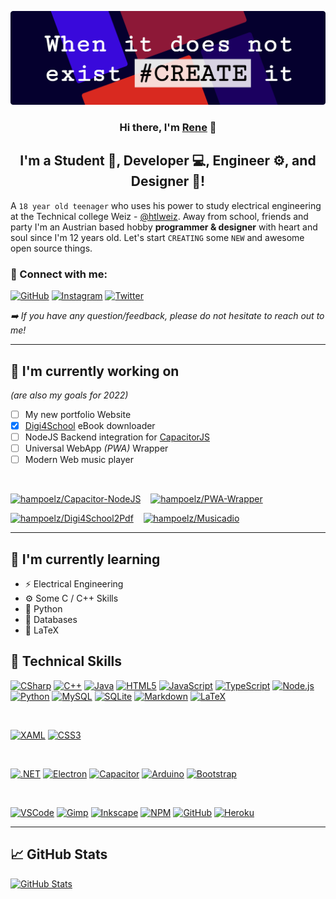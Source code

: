 <p align="center">
  <a href="https://hampoelz.net/">
    <img src="https://github.com/hampoelz/Branding/raw/master/rendered/banner/banner-small-rounded.png" alt="When it does not exist #CREATE it!">
  </a>
</p>

<h3 align="center">
Hi there, I'm <a href="https://hampoelz.net/" target="_blank" rel="noreferrer">Rene</a> 👋
</h3>

<h2 align="center">
I'm a Student 🎒, Developer 💻, Engineer ⚙️, and Designer 🎨!
</h2> 

A `18 year old teenager` who uses his power to study electrical engineering at the Technical college Weiz - [@htlweiz](https://github.com/htlweiz). Away from school, friends and party I'm an Austrian based hobby **programmer & designer** with heart and soul since I'm 12 years old. Let's start `CREATING` some `NEW` and awesome open source things.

### 🤝 Connect with me:
[![GitHub](https://img.shields.io/badge/GitHub-100000?style=for-the-badge&logo=github&logoColor=white)](https://github.com/hampoelz)
[![Instagram](https://img.shields.io/badge/Instagram-E4405F?style=for-the-badge&logo=instagram&logoColor=white)](https://www.instagram.com/rene_hampi/)
[![Twitter](https://img.shields.io/badge/Twitter-1DA1F2?style=for-the-badge&logo=twitter&logoColor=white)](https://twitter.com/rene_hampi/)
</br>

_➡️ If you have any question/feedback, please do not hesitate to reach out to me!_

---

## 🔭 I'm currently working on
_(are also my goals for 2022)_
- [ ] My new portfolio Website
- [x] [Digi4School](https://digi4school.at/) eBook downloader
- [ ] NodeJS Backend integration for [CapacitorJS](https://capacitorjs.com/)
- [ ] Universal WebApp _(PWA)_ Wrapper
- [ ] Modern Web music player

</br>
<p align="left">
  <a href="https://github.com/hampoelz/Capacitor-NodeJS"><img src="https://github-readme-stats.vercel.app/api/pin/?username=hampoelz&repo=Capacitor-NodeJS" alt="hampoelz/Capacitor-NodeJS"></a>
  &nbsp;&nbsp;
  <a href="https://github.com/hampoelz/PWA-Wrapper"><img src="https://github-readme-stats.vercel.app/api/pin/?username=hampoelz&repo=PWA-Wrapper" alt="hampoelz/PWA-Wrapper"></a>
</p>
<p align="left">
  <a href="https://github.com/hampoelz/Digi4School2Pdf"><img src="https://github-readme-stats.vercel.app/api/pin/?username=hampoelz&repo=Digi4School2Pdf" alt="hampoelz/Digi4School2Pdf"></a>
  &nbsp;&nbsp;
  <a href="https://github.com/hampoelz/Musicadio"><img src="https://github-readme-stats.vercel.app/api/pin/?username=hampoelz&repo=Musicadio" alt="hampoelz/Musicadio"></a>
</p>

---

## 🌱 I'm currently learning

- ⚡ Electrical Engineering
- ⚙️ Some C / C++ Skills
- 🐍 Python
- 💾 Databases
- 📃 LaTeX

## 💼 Technical Skills

[![CSharp](https://img.shields.io/badge/Code-CSharp-informational?style=flat&logo=CSharp&color=239120)](https://en.wikipedia.org/wiki/C_Sharp_(programming_language))
[![C++](https://img.shields.io/badge/Code-C++-informational?style=flat&logo=C++&color=00599C)](https://en.wikipedia.org/wiki/C++)
[![Java](https://img.shields.io/badge/Code-Java-informational?style=flat&logo=Java&color=007396)](https://en.wikipedia.org/wiki/Java_(programming_language))
[![HTML5](https://img.shields.io/badge/Code-HTML5-informational?style=flat&logo=HTML5&color=E34F26)](https://en.wikipedia.org/wiki/HTML5)
[![JavaScript](https://img.shields.io/badge/Code-JavaScript-informational?style=flat&logo=JavaScript&color=F7DF1E)](https://en.wikipedia.org/wiki/JavaScript)
[![TypeScript](https://img.shields.io/badge/Code-TypeScript-informational?style=flat&logo=TypeScript&color=3178C6)](https://en.wikipedia.org/wiki/TypeScript)
[![Node.js](https://img.shields.io/badge/Code-Node.js-informational?style=flat&logo=Node.js&color=339933)](https://en.wikipedia.org/wiki/Node.js)
[![Python](https://img.shields.io/badge/Code-Python-informational?style=flat&logo=Python&color=3776AB)](https://en.wikipedia.org/wiki/Python_(programming_language))
[![MySQL](https://img.shields.io/badge/Code-MySQL-informational?style=flat&logo=MySQL&color=4479A1)](https://en.wikipedia.org/wiki/MySQL)
[![SQLite](https://img.shields.io/badge/Code-SQLite-informational?style=flat&logo=SQLite&color=003B57)](https://en.wikipedia.org/wiki/SQLite)
[![Markdown](https://img.shields.io/badge/Code-Markdown-informational?style=flat&logo=Markdown&color=000000)](https://en.wikipedia.org/wiki/Markdown)
[![LaTeX](https://img.shields.io/badge/Code-LaTeX-informational?style=flat&logo=LaTeX&color=008080)](https://en.wikipedia.org/wiki/LaTeX)

</br>

[![XAML](https://img.shields.io/badge/Style-XAML-informational?style=flat&logo=XAML&color=0C54C2)](https://de.wikipedia.org/wiki/Extensible_Application_Markup_Language)
[![CSS3](https://img.shields.io/badge/Style-CSS3-informational?style=flat&logo=CSS3&color=1572B6)](https://de.wikipedia.org/wiki/Cascading_Style_Sheets)

</br>

[![.NET](https://img.shields.io/badge/Framework-.NET-informational?style=flat&logo=.NET&color=512BD4)](https://dotnet.microsoft.com/en-us/)
[![Electron](https://img.shields.io/badge/Framework-Electron-informational?style=flat&logo=Electron&color=47848F)](https://www.electronjs.org/)
[![Capacitor](https://img.shields.io/badge/Framework-Capacitor-informational?style=flat&logo=Capacitor&color=119EFF)](https://capacitorjs.com/)
[![Arduino](https://img.shields.io/badge/Framework-Arduino-informational?style=flat&logo=Arduino&color=00979D)](https://www.arduino.cc/)
[![Bootstrap](https://img.shields.io/badge/Framework-Bootstrap-informational?style=flat&logo=Bootstrap&color=7952B3)](https://getbootstrap.com/)

</br>

[![VSCode](https://img.shields.io/badge/Tools-VSCode-informational?style=flat&logo=VisualStudioCode&color=007ACC)](https://code.visualstudio.com/)
[![Gimp](https://img.shields.io/badge/Tools-Gimp-informational?style=flat&logo=GIMP&color=5C5543)](https://www.gimp.org/)
[![Inkscape](https://img.shields.io/badge/Tools-Inkscape-informational?style=flat&logo=Inkscape&color=000000)](https://inkscape.org/)
[![NPM](https://img.shields.io/badge/Tools-NPM-informational?style=flat&logo=NPM&color=CB3837)](https://www.npmjs.com/)
[![GitHub](https://img.shields.io/badge/Tools-GitHub-informational?style=flat&logo=GitHub&color=181717)](https://github.com/)
[![Heroku](https://img.shields.io/badge/Tools-Heroku-informational?style=flat&logo=Heroku&color=430098)](https://www.heroku.com/)

---

## 📈 GitHub Stats 

[![GitHub Stats](https://github-readme-stats.vercel.app/api?username=hampoelz&show_icons=true)](https://github.com/hampoelz)
